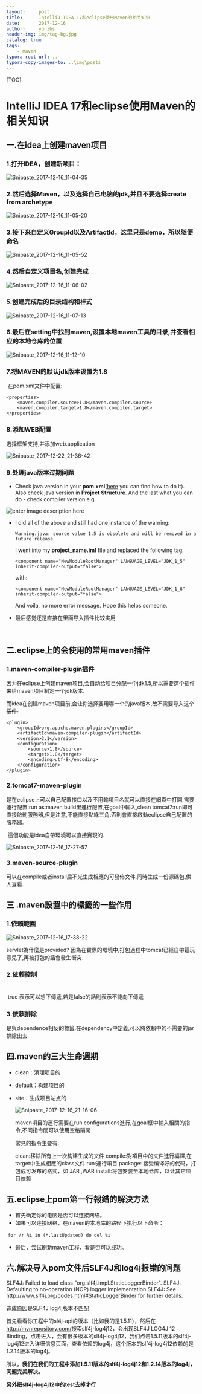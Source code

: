 ```yaml
---
layout:     post
title:      IntelliJ IDEA 17和eclipse使用Maven的相关知识
date:       2017-12-16
author:     yunzhs
header-img: img/tag-bg.jpg
catalog: true
tags:
    - maven
typora-root-url: ..
typora-copy-images-to: ..\img\posts
---
```


[TOC]



# IntelliJ IDEA 17和eclipse使用Maven的相关知识

##  一.在idea上创建maven项目

### 1.打开IDEA，创建新项目：

![Snipaste_2017-12-16_11-04-35](/img/posts/Snipaste_2017-12-16_11-04-35.png)

### 2.然后选择Maven，以及选择自己电脑的jdk,并且不要选择create from archetype

![Snipaste_2017-12-16_11-05-20](/img/posts/Snipaste_2017-12-16_11-05-20-3395975050.png)

### 3.接下来自定义GroupId以及ArtifactId，这里只是demo，所以随便命名

![Snipaste_2017-12-16_11-05-52](/img/posts/Snipaste_2017-12-16_11-05-52.png)

### 4.然后自定义项目名,创建完成

![Snipaste_2017-12-16_11-06-02](/img/posts/Snipaste_2017-12-16_11-06-02.png)

### 5.创建完成后的目录结构和样式

![Snipaste_2017-12-16_11-07-13](/img/posts/Snipaste_2017-12-16_11-07-13.png)

### 6.最后在setting中找到maven,设置本地maven工具的目录,并查看相应的本地仓库的位置

![Snipaste_2017-12-16_11-12-10](/img/posts/Snipaste_2017-12-16_11-12-10.png)

### 7.将MAVEN的默认jdk版本设置为1.8

​	在pom.xml文件中配置:

```
<properties>
    <maven.compiler.source>1.8</maven.compiler.source>
    <maven.compiler.target>1.8</maven.compiler.target>
</properties>
```

### 8.添加WEB配置

选择框架支持,并添加web.application

![Snipaste_2017-12-22_21-36-42](/img/posts/Snipaste_2017-12-22_21-36-42.png)

### 9.处理java版本过期问题

- Check java version in your **pom.xml**([here](https://stackoverflow.com/questions/16723533/modify-pom-xml-to-include-jdk-compiler-version) you can find how to do it). Also check java version in **Project Structure**. And the last what you can do - check compiler version e.g.

![enter image description here](https://i.stack.imgur.com/itRLK.jpg)



- I did all of the above and still had one instance of the warning:

  ```
  Warning:java: source value 1.5 is obsolete and will be removed in a future release
  ```

  I went into my **project_name.iml** file and replaced the following tag:

  ```
  <component name="NewModuleRootManager" LANGUAGE_LEVEL="JDK_1_5" inherit-compiler-output="false">
  ```

  with:

  ```
  <component name="NewModuleRootManager" LANGUAGE_LEVEL="JDK_1_8" inherit-compiler-output="false">
  ```

  And voila, no more error message. Hope this helps someone.

- 最后感觉还是直接在里面导入插件比较实用

  ​



## 二.eclipse上的会使用的常用maven插件

### 1.maven-compiler-plugin插件

​	因为在eclipse上创建maven项目,会自动给项目分配一个jdk1.5,所以需要这个插件来给maven项目制定一个jdk版本.

​	~~而idea在创建maven项目前,会让你选择要用哪一个的java版本,故不需要导入这个插件.~~

```
<plugin>
    <groupId>org.apache.maven.plugins</groupId>
    <artifactId>maven-compiler-plugin</artifactId>
    <version>3.1</version>
    <configuration>
        <source>1.8</source>
        <target>1.8</target>
        <encoding>utf-8</encoding>
    </configuration>
</plugin>
```

### 2.tomcat7-maven-plugin

​	是在eclipse上可以自己配置接口以及不用輸項目名就可以直接在網頁中打開,需要運行配置:run as:maven build里進行配置,在goal中輸入,clean tomcat7:run即可直接啟動服務器,但是注意,不能直接點綠三角.否則會直接啟動eclipse自己配置的服務器. 

​	這個功能是idea自帶環境可以直接實現的.

![Snipaste_2017-12-16_17-27-57](/img/posts/Snipaste_2017-12-16_17-27-57.png)

### 3.maven-source-plugin

可以在compile或者install后不光生成相應的可發佈文件,同時生成一份源碼包,供人查看.



## 三 .maven設置中的標籤的一些作用

### 1.依賴範圍<scope></scope>
![Snipaste_2017-12-16_17-38-22](/img/posts/Snipaste_2017-12-16_17-38-22.png)

servlet為什麼是provided?
​	因為在實際的環境中,打包過程中tomcat已經自帶這玩意兒了,再被打包的話會發生衝突.

### 2.依賴控制<option></option>

​	<optional>true</optional> 表示可以想下傳遞,若是false的話則表示不能向下傳遞

### 3.依賴排除<exclusions></exclusions>

​	是與dependence相反的標籤.在dependency中定義,可以將依賴中的不需要的jar排除出去



## 四.maven的三大生命週期

-  clean：清理项目的

-  default：构建项目的

-  site：生成项目站点的

   ![Snipaste_2017-12-16_21-16-06](/img/posts/Snipaste_2017-12-16_21-16-06.png)

   maven項目的運行需要在run configurations進行,在goal框中輸入相關的指令,不同指令間可以使用空格隔開

   常見的指令主要有:

   clean:移除所有上一次构建生成的文件 
   compile:對項目中的文件進行編譯,在target中生成相應的class文件
   run:運行項目
   package: 接受编译好的代码，打包成可发布的格式，如 JAR ,WAR
   install:将包安装至本地仓库，以让其它项目依赖




## 五.eclipse上pom第一行報錯的解決方法
- 首先确定你的电脑是否可以连接网络。
- 如果可以连接网络，在maven的本地库的路径下执行以下命令： 

​       `for /r %i in (*.lastUpdated) do del %i`

- 最后，尝试刷新maven工程，看是否可以成功。


## 六.解决导入pom文件后SLF4J和log4j报错的问题

SLF4J: Failed to load class "org.slf4j.impl.StaticLoggerBinder".
SLF4J: Defaulting to no-operation (NOP) logger implementation
SLF4J: See http://www.slf4j.org/codes.html#StaticLoggerBinder for further details.

造成原因是SLF4J log4j版本不匹配

首先看看你工程中的sl4j-api的版本（比如我的是1.5.11），然后在<http://mvnrepository.com/>搜索slf4j-log4j12，会出现SLF4J LOG4J 12 Binding，点击进入，会有很多版本的slf4j-log4j12，我们点击1.5.11版本的slf4j-log4j12进入详细信息页面，查看依赖的log4j，这个版本的slf4j-log4j12依赖的是1.2.14版本的log4j。

所以，**我们在我们的工程中添加1.5.11版本的slf4j-log4j12和1.2.14版本的log4j，问题完美解决。**

**另外把slf4j-log4j12中的test去掉才行**